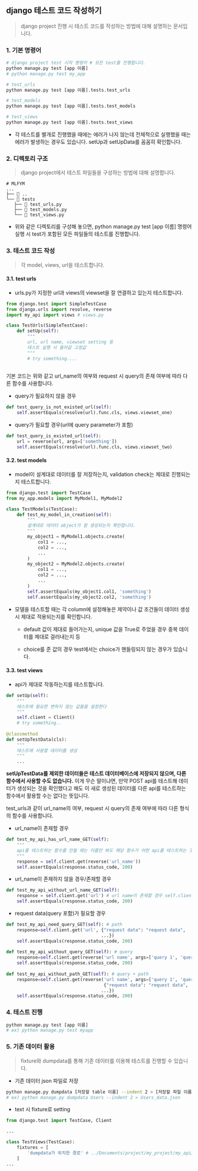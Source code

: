 ## django 테스트 코드 작성하기

> django project 진행 시 테스트 코드를 작성하는 방법에 대해 설명하는 문서입니다. 

### 1. 기본 명령어

```python
# django project test 시작 명령어 # 모든 test를 진행합니다.
python manage.py test [app 이름]
# python manage.py test my_app

# test_urls
python manage.py test [app 이름].tests.test_urls

# test_models
python manage.py test [app 이름].tests.test_models

# test_views
python manage.py test [app 이름].tests.test_views
```

- 각 테스트를 별개로 진행했을 때에는 에러가 나지 않는데 전체적으로 실행했을 때는 에러가 발생하는 경우도 있습니다. setUp과 setUpData를 꼼꼼히 확인합니다.

### 2. 디렉토리 구조

> django project에서 테스트 파일들을 구성하는 방법에 대해 설명합니다.

```
# MLFYM
...
├── 📂 ..
└── 📂 tests
   ├── 📄 test_urls.py
   ├── 📄 test_models.py
   └── 📄 test_views.py

```

- 위와 같은 디렉토리를 구성해 놓으면, python manage.py test [app 이름] 명령어 실행 시 test가 포함된 모든 파일들의 테스트를 진행합니다. 

### 3. 테스트 코드 작성

> 각 model, views, url을 테스트합니다.

#### 3.1. test urls

- urls.py가 지정한 url과 views의 viewset을 잘 연결하고 있는지 테스트합니다.

```python
from django.test import SimpleTestCase
from django.urls import resolve, reverse
import my_api import views # views.py

class TestUrls(SimpleTestCase):
    def setUp(self):
        """
        url, url name, viewset setting 등
        테스트 실행 시 들어갈 고정값
        """
        # try something....
     
```

기본 코드는 위와 같고 url_name의 여부와 request 시 query의 존재 여부에 따라 다른 함수를 사용합니다.  

- query가 필요하지 않을 경우

```python
def test_query_is_not_existed_url(self):
    self.assertEquals(resolve(url).func.cls, views.viewset_one)
```

- query가 필요할 경우(url에 query parameter가 포함)

```python
def test_query_is_existed_url(self):
    url = reverse(url, args=['something'])
    self.assertEquals(resolve(url).func.cls, views.viewset_two)
```



#### 3.2. test models

- model이 설계대로 데이터를 잘 저장하는지, validation check는 제대로 진행되는지 테스트합니다. 

```python
from django.test import TestCase
from my_app.models import MyModel1, MyModel2

class TestModels(TestCase):
    def test_my_model_in_creation(self):
        """
        설계대로 데이터 object가 잘 생성되는지 확인합니다.
        """
        my_object1 = MyModel1.objects.create(
            col1 = ...,
            col2 = ...,
            ...
        )
        my_object2 = MyModel2.objects.create(
            col1 = ...,
            col2 = ...,
            ...
        )
        self.assertEquals(my_object1.col1, 'something')
        self.assertEquals(my_object2.col2, 'something')
```

- 모델을 테스트할 때는 각 column에 설정해놓은 제약이나 값 조건들이 데이터 생성 시 제대로 적용되는지를 확인합니다. 

  - default 값이 제대로 들어가는지, unique 값을 True로 주었을 경우 중복 데이터를 제대로 걸러내는지 등

  - choice를 준 값의 경우 test에서는 choice가 핸들링되지 않는 경우가 있습니다. 

#### 3.3. test views

- api가 제대로 작동하는지를 테스트합니다.

```python
def setUp(self):
    """
    테스트에 필요한 변하지 않는 값들을 설정한다
    """
    self.client = Client()
    # try something..
    
@classmethod
def setUpTestData(cls):
    """
    테스트에 사용할 데이터를 생성
    """
    ...
```

**setUpTestData를 제외한 데이터들은 테스트 데이터베이스에 저장되지 않으며, 다른 함수에서 사용할 수도 없습니다.** 이게 무슨 말이냐면, 만약 POST api를 테스트해 데이터가 생성되는 것을 확인했다고 해도 이 새로 생성된 데이터를 다른 api를 테스트하는 함수에서 활용할 수는 없다는 뜻입니다.  

test_urls과 같이 url_name의 여부, request 시 query의 존재 여부에 따라 다른 형식의 함수를 사용합니다. 

- url_name이 존재할 경우

```python
def test_my_api_has_url_name_GET(self):
    """
    api를 테스트하는 함수를 만들 때는 이름만 봐도 해당 함수가 어떤 api를 테스트하는 것인지 명확히 알 수 있도록 한다. 
    """
    response = self.client.get(reverse('url_name'))
    self.assertEquals(response.status_code, 200)
```



- url_name이 존재하지 않을 경우/존재할 경우

```python
def test_my_api_without_url_name_GET(self):
    response = self.client.get('url') # url name이 존재할 경우 self.client.get(reverse(url name))
    self.assertEquals(response.status_code, 200)
```



- request data(query 포함)가 필요할 경우

```python
def test_my_api_need_query_GET(self): # path
    response=self.client.get('url', {"request data": "request data", 
                                    ...})
    self.assertEquals(response.status_code, 200)
    
def test_my_api_without_query_GET(self): # query
    response=self.client.get(reverse('url name', args=['query 1', 'query 2']))
    self.assertEquals(response.status_code, 200)
    
def test_my_api_without_path_GET(self): # query + path
    response=self.client.get(reverse('url name', args=['query 1', 'query 2']), 
                                     {"request data": "request data", 
                                    ...})
    self.assertEquals(response.status_code, 200)
```



### 4. 테스트 진행

```bash
python manage.py test [app 이름]
# ex) python manage.py test myapp
```



### 5. 기존 데이터 활용

> fixture와 dumpdata를 통해 기존 데이터를 이용해 테스트를 진행할 수 있습니다.

- 기존 데이터 json 파일로 저장

```bash
python manage.py dumpdata [저장할 table 이름] --indent 2 > [저장할 파일 이름]
# ex) python manage.py dumpdata Users --indent 2 > Users_data.json
```

- text 시 fixture로 setting

```python
from django.test import TestCase, Client

...

class TestViews(TestCase):
    fixtures = [
        'dumpdata가 위치한 경로' # ../Documents/project/my_project/my_api/fixtures/data.json
    ]
...
```

